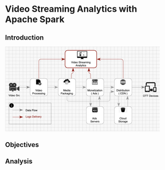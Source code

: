 # Video Streaming Analytics with Apache Spark


## Introduction

![alt text](https://github.com/dimastatz/video-streaming-analytics/blob/main/docs/chart-video-streaming.png)


## Objectives

## 


## Analysis